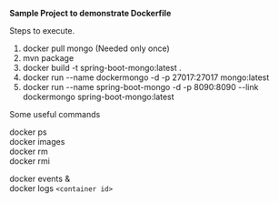 **Sample Project to demonstrate Dockerfile**

Steps to execute. 

1. docker pull mongo  (Needed only once)
2. mvn package  
3. docker build -t spring-boot-mongo:latest .  
4. docker run --name dockermongo -d -p 27017:27017 mongo:latest  
5. docker run --name spring-boot-mongo -d -p 8090:8090 --link dockermongo spring-boot-mongo:latest


Some useful commands

docker ps  
docker images  
docker rm  
docker rmi  

docker events &  
docker logs `<container id>`  
